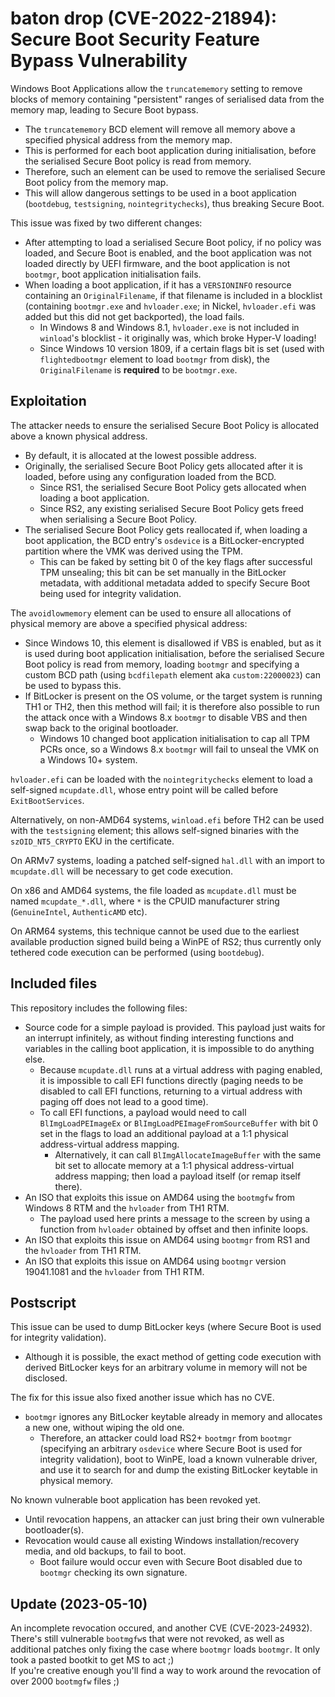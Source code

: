 # baton drop (CVE-2022-21894): Secure Boot Security Feature Bypass Vulnerability

Windows Boot Applications allow the `truncatememory` setting to remove blocks of memory containing "persistent" ranges of serialised data from the memory map, leading to Secure Boot bypass.

- The `truncatememory` BCD element will remove all memory above a specified physical address from the memory map.
- This is performed for each boot application during initialisation, before the serialised Secure Boot policy is read from memory.
- Therefore, such an element can be used to remove the serialised Secure Boot policy from the memory map.
- This will allow dangerous settings to be used in a boot application (`bootdebug`, `testsigning`, `nointegritychecks`), thus breaking Secure Boot.

This issue was fixed by two different changes:
- After attempting to load a serialised Secure Boot policy, if no policy was loaded, and Secure Boot is enabled, and the boot application was not loaded directly by UEFI firmware, and the boot application is not `bootmgr`, boot application initialisation fails.
- When loading a boot application, if it has a `VERSIONINFO` resource containing an `OriginalFilename`, if that filename is included in a blocklist (containing `bootmgr.exe` and `hvloader.exe`; in Nickel, `hvloader.efi` was added but this did not get backported), the load fails.
    - In Windows 8 and Windows 8.1, `hvloader.exe` is not included in `winload`'s blocklist - it originally was, which broke Hyper-V loading!
    - Since Windows 10 version 1809, if a certain flags bit is set (used with `flightedbootmgr` element to load `bootmgr` from disk), the `OriginalFilename` is **required** to be `bootmgr.exe`.

## Exploitation

The attacker needs to ensure the serialised Secure Boot Policy is allocated above a known physical address.

- By default, it is allocated at the lowest possible address.
- Originally, the serialised Secure Boot Policy gets allocated after it is loaded, before using any configuration loaded from the BCD.
    - Since RS1, the serialised Secure Boot Policy gets allocated when loading a boot application.
    - Since RS2, any existing serialised Secure Boot Policy gets freed when serialising a Secure Boot Policy.
- The serialised Secure Boot Policy gets reallocated if, when loading a boot application, the BCD entry's `osdevice` is a BitLocker-encrypted partition where the VMK was derived using the TPM.
    - This can be faked by setting bit 0 of the key flags after successful TPM unsealing; this bit can be set manually in the BitLocker metadata, with additional metadata added to specify Secure Boot being used for integrity validation.

The `avoidlowmemory` element can be used to ensure all allocations of physical memory are above a specified physical address:

- Since Windows 10, this element is disallowed if VBS is enabled, but as it is used during boot application initialisation, before the serialised Secure Boot policy is read from memory, loading `bootmgr` and specifying a custom BCD path (using `bcdfilepath` element aka `custom:22000023`) can be used to bypass this.
- If BitLocker is present on the OS volume, or the target system is running TH1 or TH2, then this method will fail; it is therefore also possible to run the attack once with a Windows 8.x `bootmgr` to disable VBS and then swap back to the original bootloader.
    - Windows 10 changed boot application initialisation to cap all TPM PCRs once, so a Windows 8.x `bootmgr` will fail to unseal the VMK on a Windows 10+ system.
    
`hvloader.efi` can be loaded with the `nointegritychecks` element to load a self-signed `mcupdate.dll`, whose entry point will be called before `ExitBootServices`.

Alternatively, on non-AMD64 systems, `winload.efi` before TH2 can be used with the `testsigning` element; this allows self-signed binaries with the `szOID_NT5_CRYPTO` EKU in the certificate.

On ARMv7 systems, loading a patched self-signed `hal.dll` with an import to `mcupdate.dll` will be necessary to get code execution.

On x86 and AMD64 systems, the file loaded as `mcupdate.dll` must be named `mcupdate_*.dll`, where `*` is the CPUID manufacturer string (`GenuineIntel`, `AuthenticAMD` etc).

On ARM64 systems, this technique cannot be used due to the earliest available production signed build being a WinPE of RS2; thus currently only tethered code execution can be performed (using `bootdebug`).

## Included files

This repository includes the following files:
- Source code for a simple payload is provided. This payload just waits for an interrupt infinitely, as without finding interesting functions and variables in the calling boot application, it is impossible to do anything else.
    - Because `mcupdate.dll` runs at a virtual address with paging enabled, it is impossible to call EFI functions directly (paging needs to be disabled to call EFI functions, returning to a virtual address with paging off does not lead to a good time).
    - To call EFI functions, a payload would need to call `BlImgLoadPEImageEx` or `BlImgLoadPEImageFromSourceBuffer` with bit 0 set in the flags to load an additional payload at a 1:1 physical address-virtual address mapping.
        - Alternatively, it can call `BlImgAllocateImageBuffer` with the same bit set to allocate memory at a 1:1 physical address-virtual address mapping; then load a payload itself (or remap itself there).
- An ISO that exploits this issue on AMD64 using the `bootmgfw` from Windows 8 RTM and the `hvloader` from TH1 RTM.
    - The payload used here prints a message to the screen by using a function from `hvloader` obtained by offset and then infinite loops.
- An ISO that exploits this issue on AMD64 using `bootmgr` from RS1 and the `hvloader` from TH1 RTM.
- An ISO that exploits this issue on AMD64 using `bootmgr` version 19041.1081 and the `hvloader` from TH1 RTM.

## Postscript

This issue can be used to dump BitLocker keys (where Secure Boot is used for integrity validation). 
- Although it is possible, the exact method of getting code execution with derived BitLocker keys for an arbitrary volume in memory will not be disclosed.

The fix for this issue also fixed another issue which has no CVE.
- `bootmgr` ignores any BitLocker keytable already in memory and allocates a new one, without wiping the old one.
    - Therefore, an attacker could load RS2+ `bootmgr` from `bootmgr` (specifying an arbitrary `osdevice` where Secure Boot is used for integrity validation), boot to WinPE, load a known vulnerable driver, and use it to search for and dump the existing BitLocker keytable in physical memory.

No known vulnerable boot application has been revoked yet.
- Until revocation happens, an attacker can just bring their own vulnerable bootloader(s).
- Revocation would cause all existing Windows installation/recovery media, and old backups, to fail to boot.
    - Boot failure would occur even with Secure Boot disabled due to `bootmgr` checking its own signature.

## Update (2023-05-10)

An incomplete revocation occured, and another CVE (CVE-2023-24932). There's still vulnerable `bootmgfw`s that were not revoked, as well as additional patches only fixing the case where `bootmgr` loads `bootmgr`. It only took a pasted bootkit to get MS to act ;)  
If you're creative enough you'll find a way to work around the revocation of over 2000 `bootmgfw` files ;)
